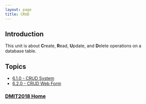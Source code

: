 ```yaml
---
layout: page
title: CRUD
---
```


## Introduction
This unit is about **C**reate, **R**ead, **U**pdate, and **D**elete operations on a database table.

## Topics
* [6.1.0 - CRUD System](6_1_0.md)
* [6.2.0 - CRUD Web Form](6_2_0.md)

### [DMIT2018 Home](,,/)